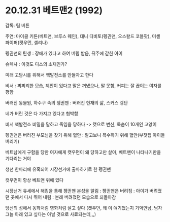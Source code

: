 # 20.12.31 베트맨2 (1992)

감독: 팀 버튼

주연: 마이클 키튼(베트맨, 브루스 웨인),  대니 디비토(펭귄맨, 오스왈드 코블팟),  미셀 파이퍼(캣우먼, 셀리나)

 

펭귄맨의 탄생 : 장애가 있다고 하여 버림 받음, 뒤주에 갇힌 아이

 

슈렉사 : 이것도 디스의 소재인가?

 

미래 고담시를 위해서 핵발전소를 만들자고 한다

 

비서 : 찌찌리한 모습,  제안이 있다고 말은 꺼냈으나, 말 못함, 커피는 잘 끊이는 여자를 평함

 

버러진 동물원, 하수구 속의 펭귄맨 : 버러진 현재의 삶,  스커스 갱단

 

네가 버린 것은 다 가지고 있다고 협박함

 

비서 핵발전소 비밀을 말하고 죽임을 당하다  ->  캣으로 변신, 목숨이 10개인 고양이

 

펭귄맨은 버러진 부모님을 찾기 위해 혈안 : 알고보니 복수하기 위해 혈안(부잣집 아이들 버리기)

 

베트남에게 구함을 당한 여자에게 캣우먼이 왜 당하고만 살아, 베트맨이 나타나기만을 기다리는 거야

 

생선 한마리에 유혹되어 시장선거에 출마하기로 한 펭귄맨

 

캣우먼이 항상 베트맨 위에 있다

 

시장선거 유세에서 해킹을 통해 펭귄맨 본성을 알림 : 펭귄맨은 버려짐 : 아이가 버려졌던 곳에서 다시 뛰어 내림 : 본래 버려졌던 모습으로 되돌아감

 

당신의 성에서 동화처럼 영화처럼 살고 싶다 (캣우먼, 왜 이 얘기했는지 기억안남, 남자 그늘 아래 있고 싶다는 아닐 것으로 사료되는데,,,)